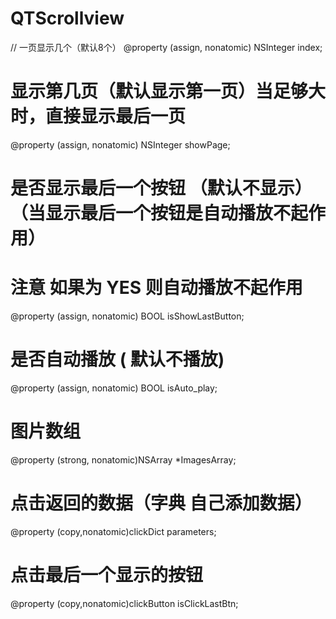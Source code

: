 # QTScrollview

// 一页显示几个（默认8个）
@property (assign, nonatomic) NSInteger index;


# 显示第几页（默认显示第一页）当足够大时，直接显示最后一页
@property (assign, nonatomic) NSInteger showPage;


# 是否显示最后一个按钮 （默认不显示） （当显示最后一个按钮是自动播放不起作用）
# 注意 如果为 YES 则自动播放不起作用
@property (assign, nonatomic) BOOL isShowLastButton;



# 是否自动播放  ( 默认不播放)
@property (assign, nonatomic) BOOL isAuto_play;


# 图片数组
@property (strong, nonatomic)NSArray *ImagesArray;


# 点击返回的数据（字典 自己添加数据）
@property (copy,nonatomic)clickDict parameters;


# 点击最后一个显示的按钮
@property (copy,nonatomic)clickButton isClickLastBtn;


